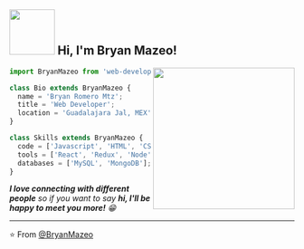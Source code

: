 <h2><img src="https://media.giphy.com/media/l0Iy2u0RfcJ769kdi/giphy.gif" width="80"> Hi, I'm Bryan Mazeo!</h2>
<img align='right' src="https://media.giphy.com/media/5eLDrEaRGHegx2FeF2/giphy.gif" width="250">


```js
import BryanMazeo from 'web-developer';

class Bio extends BryanMazeo {
  name = 'Bryan Romero Mtz';
  title = 'Web Developer';
  location = 'Guadalajara Jal, MEX';
}

class Skills extends BryanMazeo {
  code = ['Javascript', 'HTML', 'CSS', 'Python'];
  tools = ['React', 'Redux', 'Node', 'Styled-Components', 'Bootstrap'];
  databases = ['MySQL', 'MongoDB'];
}
```


<em><b>I love connecting with different people</b> so if you want to say <b>hi, I'll be happy to meet you more!</b> 😁</em>

---

⭐️ From [@BryanMazeo](https://github.com/bryanromeromtz)
